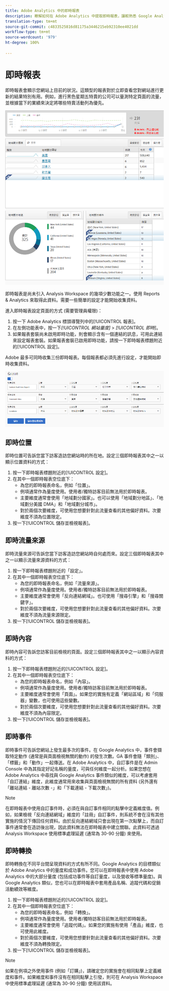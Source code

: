 ```yaml
---
title: Adobe Analytics 中的即時報表
description: 瞭解如何在 Adobe Analytics 中提取即時報表，讓較熟悉 Google Analytics 的使用者也能檢視。
translation-type: tm+mt
source-git-commit: c4833525816d81175a3446215eb92310ee4021dd
workflow-type: tm+mt
source-wordcount: '979'
ht-degree: 100%

---
```



# 即時報表

即時報表會顯示您網站上目前的狀況。這類型的報表對於立即查看您對網站進行更新的結果特別有用。例如，進行黑色星期五特賣的公司可以量測特定頁面的流量，並根據當下的業績來決定將哪些特賣活動列為優先。

![即時報表](/help/technotes/ga-to-aa/assets/realtime.png)

即時報表是尚未引入 Analysis Workspace 的幾項少數功能之一。使用 Reports &amp; Analytics 來取得此資料。需要一些簡單的設定才能開始收集資料。

進入即時報表設定頁面的方式 (需要管理員權限)：

1. 按一下 Adobe Analytics 標頭導覽列中的[!UICONTROL 報表]。
2. 在左側功能表中，按一下&#x200B;*[!UICONTROL 網站量度]* > *[!UICONTROL 即時]*。
3. 如果報表套裝尚未啟用即時功能，則會顯示含有一個連結的訊息，可用此連結來設定報表套裝。如果報表套裝已啟用即時功能，請按一下即時報表標題附近的[!UICONTROL 設定]。

Adobe 最多可同時收集三份即時報表。每個報表都必須先進行設定，才能開始即時收集資料。

![即時報表設定](/help/technotes/ga-to-aa/assets/realtime_config.png)

## 即時位置

即時位置可告訴您當下訪客造訪您網站時的所在地。設定三個即時報表其中之一以顯示位置資料的方式：

1. 按一下即時報表標題附近的[!UICONTROL 設定]。
2. 在其中一個即時報表空位底下：
   * 為您的即時報表命名，例如「位置」。
   * 例項通常作為量度使用。使用者/獨特訪客目前無法用於即時報表。
   * 主要維度通常會使用「地域劃分國家」。也可以使用「地域劃分地區」、「地域劃分美國 DMA」和「地域劃分城市」。
   * 對於兩個次要維度，可使用您想要針對此流量查看的其他偏好資料。次要維度不須為位置限定。
3. 按一下[!UICONTROL 儲存並檢視報表]。

## 即時流量來源

即時流量來源可告訴您當下訪客造訪您網站時自何處而來。設定三個即時報表其中之一以顯示流量來源資料的方式：

1. 按一下即時報表標題附近的「設定」。
2. 在其中一個即時報表空位底下：
   * 為您的即時報表命名，例如「流量來源」。
   * 例項通常作為量度使用。使用者/獨特訪客目前無法用於即時報表。
   * 主要維度通常會使用「反向連結網域」。也可使用「搜尋引擎」和「搜尋關鍵字」。
   * 對於兩個次要維度，可使用您想要針對此流量查看的其他偏好資料。次要維度不須為流量來源限定。
3. 按一下[!UICONTROL 儲存並檢視報表]。

## 即時內容

即時內容可告訴您訪客目前檢視的頁面。設定三個即時報表其中之一以顯示內容資料的方式：

1. 按一下即時報表標題附近的[!UICONTROL 設定]。
2. 在其中一個即時報表空位底下：
   * 為您的即時報表命名，例如「內容」。
   * 例項通常作為量度使用。使用者/獨特訪客目前無法用於即時報表。
   * 主要維度通常會使用「頁面」。如果您的實施有定義「網站區域」和「伺服器」變數，也可使用這些變數。
   * 對於兩個次要維度，可使用您想要針對此流量查看的其他偏好資料。次要維度不須為內容限定。
3. 按一下[!UICONTROL 儲存並檢視報表]。

## 即時事件

即時事件可告訴您網站上發生最多次的事件。在 Google Analytics 中，事件會擷取特定動作 (通常是與頁面檢視無關的動作) 的發生次數。GA 事件會隨「類別」、「標籤」和「動作」一起傳送。在 Adobe Analytics 中，自訂事件是在 Admin Console 中為其指定好記名稱的量度，可與任何維度一起分析。如果您想在 Adobe Analytics 中尋找與 Google Analytics 事件類似的維度，可以考慮套用「自訂連結」維度，此維度通常用來收集與頁面檢視無關的所有資料 (另外還有「離站連結 - 離站次數 -」和「下載連結 - 下載次數」)。

>[!NOTE]
>
> 在即時報表中使用自訂事件時，必須在與自訂事件相同的點擊中定義維度值。例如，如果檢視「反向連結網域」維度的「註冊」自訂事件，則系統不會在沒有其他實施的情況下傳回任何資料。由於反向連結網域只會出現在第一次點擊上，而自訂事件通常會在造訪後出現，因此資料無法在即時報表中建立關聯。此資料可透過 Analysis Workspace 使用標準處理延遲 (通常為 30-90 分鐘) 來使用。

## 即時轉換

即時轉換在不同平台間呈現資料的方式有所不同。Google Analytics 的目標類似於 Adobe Analytics 中的量度和成功事件。您可以在即時報表中使用 Adobe Analytics 中的大部分量度 (包括成功事件等自訂量度，以及營收等標準量度)。與 Google Analytics 類似，您也可以在即時報表中套用產品名稱、追蹤代碼和促銷活動績效等維度。

1. 按一下即時報表標題附近的[!UICONTROL 設定]。
2. 在其中一個即時報表空位底下：
   * 為您的即時報表命名，例如「轉換」。
   * 例項通常作為量度使用。使用者/獨特訪客目前無法用於即時報表。
   * 主要維度通常會使用「追蹤代碼」。如果您的實施有使用「產品」維度，也可使用此維度。
   * 對於兩個次要維度，可使用您想要針對此流量查看的其他偏好資料。次要維度不須為轉換限定。
3. 按一下[!UICONTROL 儲存並檢視報表]。

>[!NOTE]
>
> 如果在例項之外使用事件 (例如「訂購」)，請確定您的實施會在相同點擊上定義維度和事件。如果維度和事件沒有在相同點擊上引發，則可在 Analysis Workspace 中使用標準處理延遲 (通常為 30-90 分鐘) 使用該資料。
